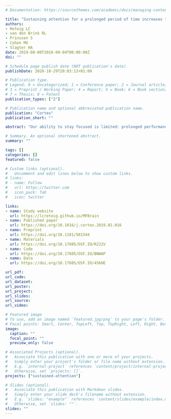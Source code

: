 ```yaml
---
# Documentation: https://sourcethemes.com/academic/docs/managing-content/

title: "Sustaining attention for a prolonged period of time increases temporal variability in cortical responses"
authors: 
- Reteig LC
- van den Brink RL
- Prinssen S
- Cohen MX
- Slagter HA
date: 2019-08-00T2018-09-04T00:00:00Z
doi: ""

# Schedule page publish date (NOT publication's date).
publishDate: 2020-10-29T20:03:12+01:00

# Publication type.
# Legend: 0 = Uncategorized; 1 = Conference paper; 2 = Journal article;
# 3 = Preprint / Working Paper; 4 = Report; 5 = Book; 6 = Book section;
# 7 = Thesis; 8 = Patent
publication_types: ["2"]

# Publication name and optional abbreviated publication name.
publication: "Cortex"
publication_short: ""

abstract: "Our ability to stay focused is limited: prolonged performance of a task typically results in mental fatigue and decrements in performance over time. This so-called vigilance decrement has been attributed to depletion of attentional resources, though other factors such as reductions in motivation likely also play a role. In this study, we examined three electroencephalography (EEG) markers of attentional control, to elucidate which stage of attentional processing is most affected by time-on-task and motivation. To elicit the vigilance decrement, participants performed a sustained attention task for 80 minutes without breaks. After 60 minutes, participants were motivated by an unexpected monetary incentive to increase performance in the final 20 minutes. We found that task performance and self-reported motivation declined rapidly, reaching a stable levels well before the motivation manipulation was introduced. Thereafter, motivation increased back up to the initial level, and remained there for the final 20 minutes. While task performance also increased, it did not return to the initial level, and fell to the lowest level overall during the final 10 minutes. This pattern of performance changes was mirrored by the trial-to-trial consistency of the phase of theta (3--7 Hz) oscillations, an index of the variability in timing of the neural response to the stimulus. As task performance decreased, temporal variability increased, suggesting that attentional stability is crucial for sustained attention performance. The effects of attention on our two other EEG measures---early P1/N1 event-related potentials (ERPs) and pre-stimulus alpha (9--14 Hz) power---did not change with time-on-task or motivation. In sum, these findings show that the vigilance decrement is accompanied by a decline in only some facets of attentional control, which cannot be fully brought back online by increases in motivation. The vigilance decrement might thus not occur due to a single cause, but is likely multifactorial in origin."

# Summary. An optional shortened abstract.
summary: ""

tags: []
categories: []
featured: false

# Custom links (optional).
#   Uncomment and edit lines below to show custom links.
# links:
# - name: Follow
#   url: https://twitter.com
#   icon_pack: fab
#   icon: twitter

links:
- name: Study website
  url: https://lcreteig.github.io/MFBrain
- name: Published paper
  url: https://doi.org/10.1016/j.cortex.2019.02.016
- name: Preprint
  url: https://doi.org/10.1101/501544 
- name: Materials
  url: https://doi.org/10.17605/OSF.IO/RZJ2V
- name: Code
  url: https://doi.org/10.17605/OSF.IO/BNWAP
- name: Data
  url: https://doi.org/10.17605/OSF.IO/456HE

url_pdf:
url_code:
url_dataset:
url_poster:
url_project:
url_slides:
url_source:
url_video:

# Featured image
# To use, add an image named `featured.jpg/png` to your page's folder. 
# Focal points: Smart, Center, TopLeft, Top, TopRight, Left, Right, BottomLeft, Bottom, BottomRight.
image:
  caption: ""
  focal_point: ""
  preview_only: false

# Associated Projects (optional).
#   Associate this publication with one or more of your projects.
#   Simply enter your project's folder or file name without extension.
#   E.g. `internal-project` references `content/project/internal-project/index.md`.
#   Otherwise, set `projects: []`.
projects: ["sustained-attention"]

# Slides (optional).
#   Associate this publication with Markdown slides.
#   Simply enter your slide deck's filename without extension.
#   E.g. `slides: "example"` references `content/slides/example/index.md`.
#   Otherwise, set `slides: ""`.
slides: ""
---
```


